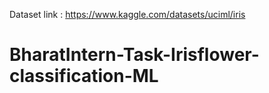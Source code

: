 Dataset link : https://www.kaggle.com/datasets/uciml/iris

# BharatIntern-Task-Irisflower-classification-ML
